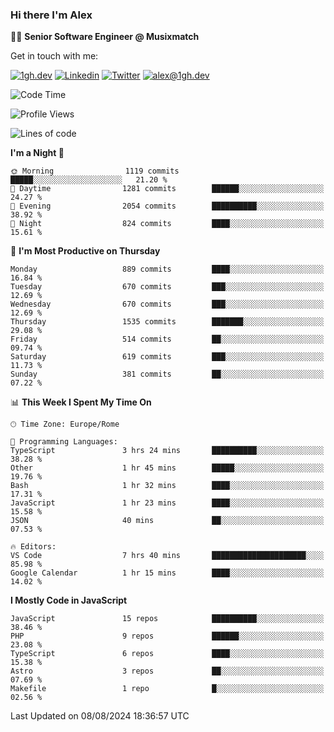 ### Hi there I'm Alex

👨‍💻 __Senior Software Engineer @ Musixmatch__

Get in touch with me:

[![1gh.dev](https://img.shields.io/static/v1?label=1gh.dev&message=%20&color=red&logo=&style=flat-square&logoColor=white)](https://www.1gh.dev/)
[![Linkedin](https://img.shields.io/static/v1?label=Linkedin&message=%20&color=blue&logo=Linkedin&style=flat-square&logoColor=white)](https://linkedin.com/in/alexghirelli)
[![Twitter](https://img.shields.io/static/v1?label=Twitter&message=%20&color=blue&logo=Twitter&style=flat-square&logoColor=white)](https://twitter.com/alexGhirelli)
[![alex@1gh.dev](https://img.shields.io/static/v1?label=alex@1gh.dev&message=%20&color=red&logo=gmail&style=flat-square&logoColor=white)](mailto:alex@1gh.dev)

<!--START_SECTION:waka-->
![Code Time](http://img.shields.io/badge/Code%20Time-8%2C013%20hrs%2018%20mins-blue)

![Profile Views](http://img.shields.io/badge/Profile%20Views-0-blue)

![Lines of code](https://img.shields.io/badge/From%20Hello%20World%20I%27ve%20Written-25.6%20million%20lines%20of%20code-blue)

**I'm a Night 🦉** 

```text
🌞 Morning                1119 commits        █████░░░░░░░░░░░░░░░░░░░░   21.20 % 
🌆 Daytime                1281 commits        ██████░░░░░░░░░░░░░░░░░░░   24.27 % 
🌃 Evening                2054 commits        ██████████░░░░░░░░░░░░░░░   38.92 % 
🌙 Night                  824 commits         ████░░░░░░░░░░░░░░░░░░░░░   15.61 % 
```
📅 **I'm Most Productive on Thursday** 

```text
Monday                   889 commits         ████░░░░░░░░░░░░░░░░░░░░░   16.84 % 
Tuesday                  670 commits         ███░░░░░░░░░░░░░░░░░░░░░░   12.69 % 
Wednesday                670 commits         ███░░░░░░░░░░░░░░░░░░░░░░   12.69 % 
Thursday                 1535 commits        ███████░░░░░░░░░░░░░░░░░░   29.08 % 
Friday                   514 commits         ██░░░░░░░░░░░░░░░░░░░░░░░   09.74 % 
Saturday                 619 commits         ███░░░░░░░░░░░░░░░░░░░░░░   11.73 % 
Sunday                   381 commits         ██░░░░░░░░░░░░░░░░░░░░░░░   07.22 % 
```


📊 **This Week I Spent My Time On** 

```text
🕑︎ Time Zone: Europe/Rome

💬 Programming Languages: 
TypeScript               3 hrs 24 mins       ██████████░░░░░░░░░░░░░░░   38.28 % 
Other                    1 hr 45 mins        █████░░░░░░░░░░░░░░░░░░░░   19.76 % 
Bash                     1 hr 32 mins        ████░░░░░░░░░░░░░░░░░░░░░   17.31 % 
JavaScript               1 hr 23 mins        ████░░░░░░░░░░░░░░░░░░░░░   15.58 % 
JSON                     40 mins             ██░░░░░░░░░░░░░░░░░░░░░░░   07.53 % 

🔥 Editors: 
VS Code                  7 hrs 40 mins       █████████████████████░░░░   85.98 % 
Google Calendar          1 hr 15 mins        ████░░░░░░░░░░░░░░░░░░░░░   14.02 % 
```

**I Mostly Code in JavaScript** 

```text
JavaScript               15 repos            ██████████░░░░░░░░░░░░░░░   38.46 % 
PHP                      9 repos             ██████░░░░░░░░░░░░░░░░░░░   23.08 % 
TypeScript               6 repos             ████░░░░░░░░░░░░░░░░░░░░░   15.38 % 
Astro                    3 repos             ██░░░░░░░░░░░░░░░░░░░░░░░   07.69 % 
Makefile                 1 repo              █░░░░░░░░░░░░░░░░░░░░░░░░   02.56 % 
```




 Last Updated on 08/08/2024 18:36:57 UTC
<!--END_SECTION:waka-->
